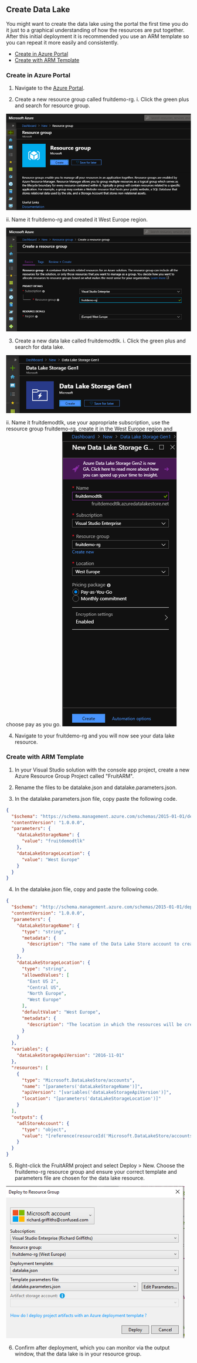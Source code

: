 ## Create Data Lake

You might want to create the data lake using the portal the first time you do it just to a graphical understanding of how the resources are put together. After this initial deployment it is recommended you use an ARM template so you can repeat it more easily and consistently. 

* [Create in Azure Portal](#Create-in-Azure-Portal)
* [Create with ARM Template](###Create-with-ARM-Template)

### Create in Azure Portal

1. Navigate to the [Azure Portal](https://portal.azure.com). 

2. Create a new resource group called fruitdemo-rg.
    i. Click the green plus and search for resource group.

![Fruit Resource Group](FruitResourceGroup.PNG)

   ii. Name it fruitdemo-rg and created it West Europe region. 

![Fruit Resource Group Detail](FruitResourceGroupDetail.PNG)

3. Create a new data lake called fruitdemodtlk.
  i. Click the green plus and search for data lake. 

![Fruit Data Lake](FruitDataLake.PNG)

   ii. Name it fruitdemodtlk, use your appropriate subscription, use the resource group fruitdemo-rg, create it in the West Europe region and choose pay as you go. 
![Fruit Data Lake Detail](FruitDataLakeDetail.PNG)

4. Navigate to your fruitdemo-rg and you will now see your data lake resource. 

### Create with ARM Template

1. In your Visual Studio solution with the console app project, create a new Azure Resource Group Project called "FruitARM". 

2. Rename the files to be datalake.json and datalake.parameters.json. 

3. In the datalake.parameters.json file, copy paste the following code.

```json
{
  "$schema": "https://schema.management.azure.com/schemas/2015-01-01/deploymentParameters.json#",
  "contentVersion": "1.0.0.0",
  "parameters": {
    "dataLakeStorageName": {
      "value": "fruitdemodtlk"
    },
    "dataLakeStorageLocation": {
      "value": "West Europe"
    }
  }
}
```

4. In the datalake.json file, copy and paste the following code.

```json
{
  "$schema": "http://schema.management.azure.com/schemas/2015-01-01/deploymentTemplate.json#",
  "contentVersion": "1.0.0.0",
  "parameters": {
    "dataLakeStorageName": {
      "type": "string",
      "metadata": {
        "description": "The name of the Data Lake Store account to create."
      }
    },
    "dataLakeStorageLocation": {
      "type": "string",
      "allowedValues": [
        "East US 2",
        "Central US",
        "North Europe",
        "West Europe"
      ],
      "defaultValue": "West Europe",
      "metadata": {
        "description": "The location in which the resources will be created."
      }
    }
  },
  "variables": {
    "dataLakeStorageApiVersion": "2016-11-01"
  },
  "resources": [
    {
      "type": "Microsoft.DataLakeStore/accounts",
      "name": "[parameters('dataLakeStorageName')]",
      "apiVersion": "[variables('dataLakeStorageApiVersion')]",
      "location": "[parameters('dataLakeStorageLocation')]"
    }
  ],
  "outputs": {
    "adlStoreAccount": {
      "type": "object",
      "value": "[reference(resourceId('Microsoft.DataLakeStore/accounts',parameters('dataLakeStorageName')))]"
    }
  }
}
```

5. Right-click the FruitARM project and select Deploy > New. 
  Choose the fruitdemo-rg resource group and ensure your correct template and parameters file are chosen for the data lake resource. 

![Fruit Data Lake ARM Deploy](FruitDataLakeARMDeploy.PNG)

6. Confirm after deployment, which you can monitor via the output window, that the data lake is in your resource group. 